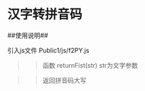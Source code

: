 
# 汉字转拼音码

##使用说明##

   
   引入js文件  Public1/js/f2PY.js

   >> 函数 returnFist(str)  str为文字参数 

   >> 返回拼音码大写
   


